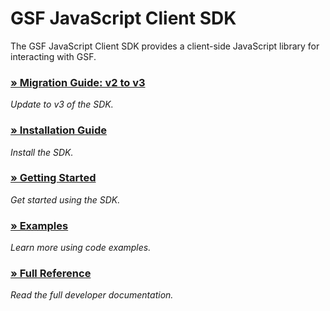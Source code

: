 
<h1 class="gsf-title">
GSF JavaScript Client SDK
</h1>

The GSF JavaScript Client SDK provides a client-side JavaScript library for interacting with GSF.

### [» Migration Guide: v2 to v3](./manual/tutorial/migration-guide.html)
*Update to v3 of the SDK.*

### [» Installation Guide](./manual/installation/installation.html)
*Install the SDK.*

### [» Getting Started](./manual/tutorial/getting-started.html)
*Get started using the SDK.*

### [» Examples](./manual/tutorial/examples.html)
*Learn more using code examples.*

### [» Full Reference](./identifiers.html)
*Read the full developer documentation.*
